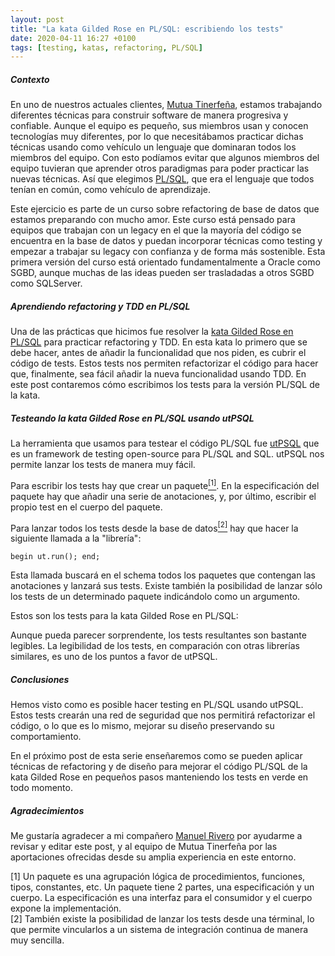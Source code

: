 ```yaml
---
layout: post
title: "La kata Gilded Rose en PL/SQL: escribiendo los tests"
date: 2020-04-11 16:27 +0100
tags: [testing, katas, refactoring, PL/SQL]
---
```


##### Contexto

En uno de nuestros actuales clientes, [Mutua Tinerfeña](http://www.mutuatfe.es/), estamos trabajando diferentes técnicas para construir software de manera progresiva y confiable. Aunque el equipo es pequeño, sus miembros usan y conocen tecnologías muy diferentes, por lo que necesitábamos practicar dichas técnicas usando como vehículo un lenguaje que dominaran todos los miembros del equipo. Con esto podíamos evitar que algunos miembros del equipo tuvieran que aprender otros paradigmas para poder practicar las nuevas técnicas. Así que elegimos [PL/SQL](https://en.wikipedia.org/wiki/PL/SQL), que era el lenguaje que todos tenían en común, como vehículo de aprendizaje.

Este ejercicio es parte de un curso sobre refactoring de base de datos que estamos preparando con mucho amor. Este curso está pensado para equipos que trabajan con un legacy en el que la mayoría del código se encuentra en la base de datos y puedan incorporar técnicas como testing y empezar a trabajar su legacy con confianza y de forma más sostenible. Esta primera versión del curso está orientado fundamentalmente a Oracle como SGBD, aunque muchas de las ideas pueden ser trasladadas a otros SGBD como SQLServer.

##### Aprendiendo refactoring y TDD en PL/SQL

Una de las prácticas que hicimos fue resolver la [kata Gilded Rose en PL/SQL](https://github.com/emilybache/GildedRose-Refactoring-Kata/tree/master/plsql) para practicar refactoring y TDD. En esta kata lo primero que se debe hacer, antes de añadir la funcionalidad que nos piden, es cubrir el código de tests. Estos tests nos permiten refactorizar el código para hacer que, finalmente, sea fácil añadir la nueva funcionalidad usando TDD. En este post contaremos cómo escribimos los tests para la versión PL/SQL de la kata.

##### Testeando la kata Gilded Rose en PL/SQL usando utPSQL 

La herramienta que usamos para testear el código PL/SQL fue [utPSQL](http://utplsql.org/about/) que es un framework de testing open-source para PL/SQL and SQL. utPSQL nos permite lanzar los tests de manera muy fácil. 

Para escribir los tests hay que crear un paquete<a href="#nota1"><sup>[1]</sup></a>. En la especificación del paquete hay que añadir una serie de anotaciones, y, por último, escribir el propio test en el cuerpo del paquete.

Para lanzar todos los tests desde la base de datos<a href="#nota2"><sup>[2]</sup></a> hay que hacer la siguiente llamada a la "librería":

`begin ut.run(); end;`

Esta llamada buscará en el schema todos los paquetes que contengan las anotaciones y lanzará sus tests. Existe también la posibilidad de lanzar sólo los tests de un determinado paquete indicándolo como un argumento.

Estos son los tests para la kata Gilded Rose en PL/SQL:
<script src="https://gist.github.com/franreyes/037db9310136bfdc189b42025ab77d93.js"></script>

Aunque pueda parecer sorprendente, los tests resultantes son bastante legibles. La legibilidad de los tests, en comparación con otras librerías similares, es uno de los puntos a favor de utPSQL.

##### Conclusiones 
Hemos visto como es posible hacer testing en PL/SQL usando utPSQL. Estos tests crearán una red de seguridad que nos permitirá refactorizar el código, o lo que es lo mismo, mejorar su diseño preservando su comportamiento. 

En el próximo post de esta serie enseñaremos como se pueden aplicar técnicas de refactoring y de diseño para mejorar el código PL/SQL de la kata Gilded Rose en pequeños pasos manteniendo los tests en verde en todo momento.

##### Agradecimientos
Me gustaría agradecer a mi compañero [Manuel Rivero](https://twitter.com/trikitrok?lang=en) por ayudarme a revisar y editar este post, y al equipo de Mutua Tinerfeña por las aportaciones ofrecidas desde su amplia experiencia en este entorno.

<div class="foot-note">
	<a name="nota1"></a> [1] Un paquete es una agrupación lógica de procedimientos, funciones, tipos, constantes, etc. Un paquete tiene 2 partes, una especificación y un cuerpo. La especificación es una interfaz para el consumidor y el cuerpo expone la implementación.
</div>

<div class="foot-note">
	<a name="nota2"></a> [2] También existe la posibilidad de lanzar los tests desde una términal, lo que permite vincularlos a un sistema de integración continua de manera muy sencilla.
</div>
